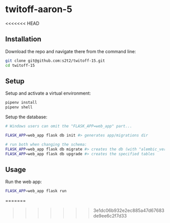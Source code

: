# twitoff-aaron-5
<<<<<<< HEAD

## Installation

Download the repo and navigate there from the command line:

```sh
git clone git@github.com:s2t2/twitoff-15.git
cd twitoff-15
```

## Setup

Setup and activate a virtual environment:

```sh
pipenv install
pipenv shell
```

Setup the database:

```sh
# Windows users can omit the "FLASK_APP=web_app" part...

FLASK_APP=web_app flask db init #> generates app/migrations dir

# run both when changing the schema:
FLASK_APP=web_app flask db migrate #> creates the db (with "alembic_version" table)
FLASK_APP=web_app flask db upgrade #> creates the specified tables
```

## Usage

Run the web app:

```sh
FLASK_APP=web_app flask run
```
=======
>>>>>>> 3e1dc06b932e2ec885a47d67683de9ee6c2f7d33
